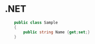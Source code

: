 # .NET 

``` c# title="Sample.cs"
    public class Sample
    {
        public string Name {get;set;}
    }
```